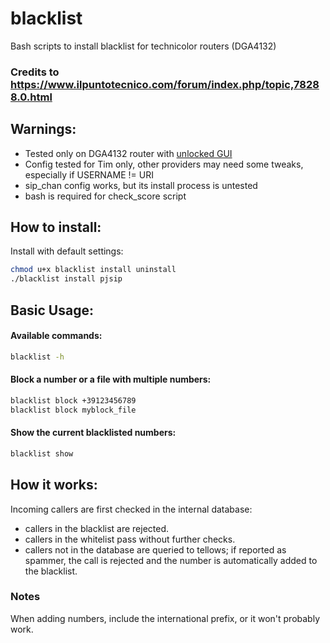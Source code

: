 # blacklist
Bash scripts to install blacklist for technicolor routers (DGA4132)

### Credits to https://www.ilpuntotecnico.com/forum/index.php/topic,78288.0.html

## Warnings:
  - Tested only on DGA4132 router with [unlocked GUI](https://github.com/Ansuel/tch-nginx-gui)
  - Config tested for Tim only, other providers may need some tweaks, especially if USERNAME != URI
  - sip_chan config works, but its install process is untested
  - bash is required for check_score script
  
## How to install:
  Install with default settings:
  ```bash
  chmod u+x blacklist install uninstall
  ./blacklist install pjsip
  ```
## Basic Usage:

  #### Available commands:
  ```bash
  blacklist -h
  ```
  #### Block a number or a file with multiple numbers:
  ```bash
  blacklist block +39123456789
  blacklist block myblock_file
```
  #### Show the current blacklisted numbers:
  ```bash
  blacklist show
  ```
## How it works:
  Incoming callers are first checked in the internal database:
  - callers in the blacklist are rejected.
  - callers in the whitelist pass without further checks.
  - callers not in the database are queried to tellows; if reported as spammer, 
  the call is rejected and the number is automatically added to the blacklist.

### Notes
 When adding numbers, include the international prefix, or it won't probably work.
